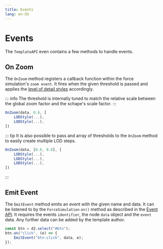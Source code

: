 ```yaml
---
title: Events
lang: en-US
---
```


# Events

The `TemplateAPI` even contains a few methods to handle events.

## On Zoom

The `OnZoom` method registers a callback function within the force simulation's `zoom event`.
It fires when the given threshold is passed and applies the [level of detail styles](/template-api/styling#lod-style) accordingly.

::: info
The threshold is internally tuned to match the relative scale between the global zoom factor and the schape's scale factor.
:::

```js
OnZoom(data, 0.6, [
	LODStyle(...),
	LODStyle(...),
])
```

::: tip
It is also possible to pass and array of thresholds to the `OnZoom` method to easily create multiple LOD steps.

```js
OnZoom(data, [0.6, 0.8], [
	LODStyle(...),
	LODStyle(...),
	LODStyle(...),
])
```
:::

## Emit Event

The `EmitEvent` method emits an event with the given name and data. It can be listened to by the `ForceSimulation` `on()` method as described in the [Event API](/simulation-api/event_api#custom-template-events).
It requires the events `identifier`, the node `data` object and the `event` data. Any further data can be added by the template author.

```js
const btn = d3.select("#btn");
btn.on("click", (e) => {
	EmitEvent("btn-click", data, e);
});
```
